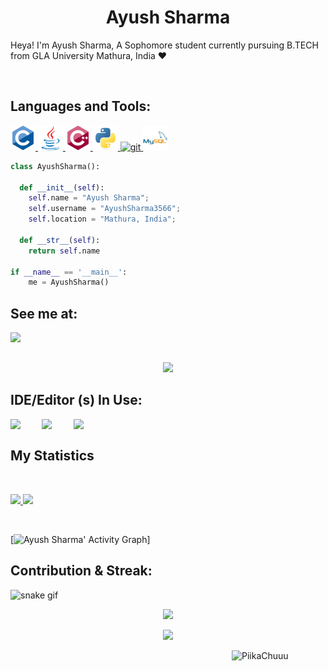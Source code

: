 <h1 align="center">
  <b>Ayush Sharma</b>
</h1>

Heya! I'm Ayush Sharma, A Sophomore student currently pursuing B.TECH from GLA University Mathura, India ❤️

<br>

  ## Languages and Tools:
<a href="https://www.cprogramming.com/"> <img src="https://raw.githubusercontent.com/devicons/devicon/master/icons/c/c-original.svg" alt="C" width="40" height="40"/> </a> 
<a href="https://www.java.com"> <img src="https://raw.githubusercontent.com/devicons/devicon/master/icons/java/java-original.svg" alt="java" width="40" height="40"/> </a>
<a href="https://www.w3schools.com/cpp/"> <img src="https://raw.githubusercontent.com/devicons/devicon/master/icons/cplusplus/cplusplus-original.svg" alt="C++" width="40" height="40"/> </a>
<a href="https://www.python.org"> <img src="https://raw.githubusercontent.com/devicons/devicon/master/icons/python/python-original.svg" alt="python" width="40" height="40"/> </a>
<a href="https://github.com/"> <img src="https://github.com/hussainweb/hussainweb/raw/main/icons/github.png" alt="git" width="40" height="40"/> </a>
<a href="https://www.mysql.com/"> <img src="https://raw.githubusercontent.com/devicons/devicon/master/icons/mysql/mysql-original-wordmark.svg" alt="mysql" width="40" height="40"/> </a>
<br>


```python
class AyushSharma():
    
  def __init__(self):
    self.name = "Ayush Sharma";
    self.username = "AyushSharma3566";
    self.location = "Mathura, India";
      
  def __str__(self):
    return self.name

if __name__ == '__main__':
    me = AyushSharma()
```
## See me at:
<a href="https://www.codechef.com/users/ayush3566"> <img align="left" src="https://img.shields.io/badge/CodeChef-%23964B00.svg?style=for-the-badge&logo=CodeChef&logoColor=white"> </a>
<br> <br>

<div align="center">
  <a href="https://open.spotify.com/user/6s6pbtefezpookh8gwnkko15v">
    <img src="https://readme-spotify-tingz.vercel.app/api/now-playing">
  </a>
</div>

<!--
<div align="center">
  <a href="https://open.spotify.com/user/6s6pbtefezpookh8gwnkko15v">
    <img src="https://spotify-readme-theta-virid.vercel.app/api?scan=true&theme=dark" width="240px">
  </a>
</div>
-->
## IDE/Editor (s) In Use:
<img align="left" width="10%" src="https://img.shields.io/badge/IntelliJIDEA-000000.svg?style=for-the-badge&logo=intellij-idea&logoColor=white">
<img align="left" width="10%" src="https://img.shields.io/badge/pycharm-143?style=for-the-badge&logo=pycharm&logoColor=black&color=black&labelColor=green">
<img align="left" width="13%" src="https://img.shields.io/badge/Visual%20Studio%20Code-0078d7.svg?style=for-the-badge&logo=visual-studio-code&logoColor=white">
<br>




## My Statistics

<br/>
<p align="left">
  <a href="https://abhigyantrips.dev/">
  <img width="49.5%" src="https://github-readme-stats.vercel.app/api?username=AyushSharma3566&show_icons=true&theme=gruvbox&hide_border=true" />
    <img width="49.5%" src="https://github-readme-streak-stats.herokuapp.com/?user=AyushSharma3566&theme=gruvbox&hide_border=true" />
  </a>
</p>
<br>

[![Ayush Sharma' Activity Graph](https://activity-graph.herokuapp.com/graph?username=AyushSharma3566&custom_title=Ayush%20Sharma's%20Contribution%20Graph&theme=gruvbox&bg_color=282828&hide_border=true&line=d1a01f&point=c58545)]
## Contribution & Streak:
![snake gif](https://github.com/rajput-hemant/rajput-hemant/blob/output/github-contribution-grid-snake.gif)
<p align="center" >
<img width="50%" src="https://github-readme-streak-stats.herokuapp.com?user=AyushSharma3566">
</p> 
<p align="center">
<img width="120%"  src="https://camo.githubusercontent.com/6038c8f1fd8f60de75477470e5a87210e9256202e01dfba9986446304a0f0254/68747470733a2f2f63617073756c652d72656e6465722e76657263656c2e6170702f6170693f747970653d776176696e6726636f6c6f723d6772616469656e74266865696768743d36302673656374696f6e3d666f6f746572">
</p>
<img src='https://raw.githubusercontent.com/rajput-hemant/rajput-hemant/master/src/pokemon.gif' width = 150 align = "right" alt="PiikaChuuu" >


